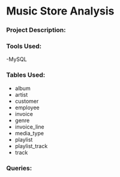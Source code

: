 # Music Store Analysis

### Project Description:

### Tools Used:

-MySQL
### Tables Used:
- album
- artist
- customer
- employee
- invoice
- genre
- invoice_line
- media_type
- playlist
- playlist_track
- track


### Queries:







